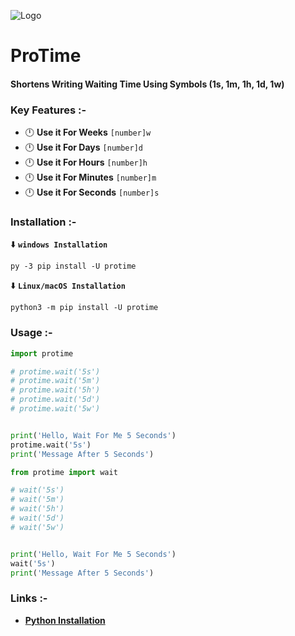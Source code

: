 
![Logo](https://i.imgur.com/1OOsglr.png)


# ProTime
#### Shortens Writing Waiting Time Using Symbols (1s, 1m, 1h, 1d, 1w)

### **Key Features :-**
- 🕛 **Use it For Weeks** `[number]w`
- 🕛 **Use it For Days** `[number]d`
- 🕛 **Use it For Hours** `[number]h`
- 🕛 **Use it For Minutes** `[number]m`
- 🕛 **Use it For Seconds** `[number]s`


### **Installation :-**
⬇️ **`windows Installation`**
```
py -3 pip install -U protime
```
⬇️ **`Linux/macOS Installation`**
```
python3 -m pip install -U protime
```

### **Usage :-**
```python
import protime

# protime.wait('5s')
# protime.wait('5m')
# protime.wait('5h')
# protime.wait('5d')
# protime.wait('5w')


print('Hello, Wait For Me 5 Seconds')
protime.wait('5s')
print('Message After 5 Seconds')

```


```python
from protime import wait

# wait('5s')
# wait('5m')
# wait('5h')
# wait('5d')
# wait('5w')


print('Hello, Wait For Me 5 Seconds')
wait('5s')
print('Message After 5 Seconds')

```

### **Links :-**
- [**Python Installation**](https://python.org/downloads)
